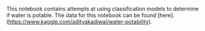 This notebook contains attempts at using classification models to determine if water is potable. The data for this notebook can be found [here].(https://www.kaggle.com/adityakadiwal/water-potability).